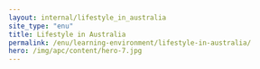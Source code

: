 ```yaml
---
layout: internal/lifestyle_in_australia
site_type: "enu"
title: Lifestyle in Australia
permalink: /enu/learning-environment/lifestyle-in-australia/
hero: /img/apc/content/hero-7.jpg
---
```


<!--- This child document initializes the page in Jekyll. -->